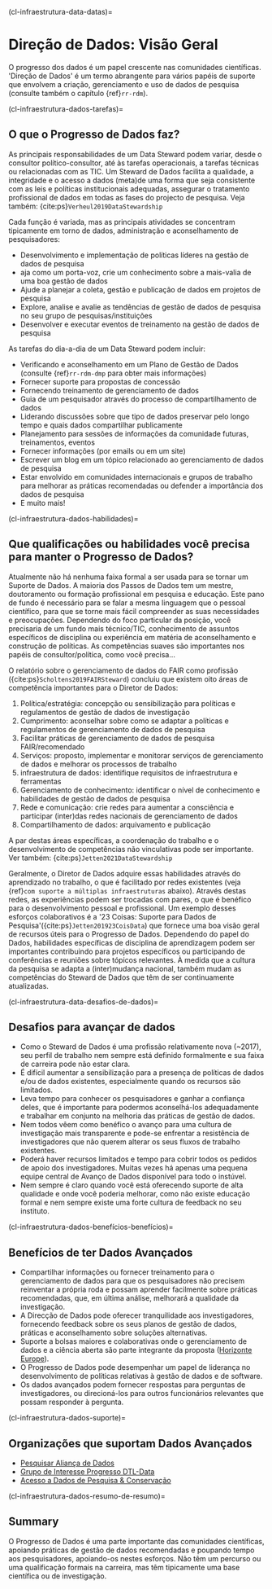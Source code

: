 (cl-infraestrutura-data-datas)=
# Direção de Dados: Visão Geral

O progresso dos dados é um papel crescente nas comunidades científicas. 'Direção de Dados' é um termo abrangente para vários papéis de suporte que envolvem a criação, gerenciamento e uso de dados de pesquisa (consulte também o capítulo {ref}`rr-rdm`).

(cl-infraestrutura-dados-tarefas)=
## O que o Progresso de Dados faz?
As principais responsabilidades de um Data Steward podem variar, desde o consultor político-consultor, até às tarefas operacionais, a tarefas técnicas ou relacionadas com as TIC. Um Steward de Dados facilita a qualidade, a integridade e o acesso a dados (meta)de uma forma que seja consistente com as leis e políticas institucionais adequadas, assegurar o tratamento profissional de dados em todas as fases do projecto de pesquisa. Veja também: {cite:ps}`Verheul2019DataStewardship`

Cada função é variada, mas as principais atividades se concentram tipicamente em torno de dados, administração e aconselhamento de pesquisadores:
* Desenvolvimento e implementação de políticas líderes na gestão de dados de pesquisa
* aja como um porta-voz, crie um conhecimento sobre a mais-valia de uma boa gestão de dados
* Ajude a planejar a coleta, gestão e publicação de dados em projetos de pesquisa
* Explore, analise e avalie as tendências de gestão de dados de pesquisa no seu grupo de pesquisas/instituições
* Desenvolver e executar eventos de treinamento na gestão de dados de pesquisa

As tarefas do dia-a-dia de um Data Steward podem incluir:
* Verificando e aconselhamento em um Plano de Gestão de Dados (consulte {ref}`rr-rdm-dmp` para obter mais informações)
* Fornecer suporte para propostas de concessão
* Fornecendo treinamento de gerenciamento de dados
* Guia de um pesquisador através do processo de compartilhamento de dados
* Liderando discussões sobre que tipo de dados preservar pelo longo tempo e quais dados compartilhar publicamente
* Planejamento para sessões de informações da comunidade futuras, treinamentos, eventos
* Fornecer informações (por emails ou em um site)
* Escrever um blog em um tópico relacionado ao gerenciamento de dados de pesquisa
* Estar envolvido em comunidades internacionais e grupos de trabalho para melhorar as práticas recomendadas ou defender a importância dos dados de pesquisa
* E muito mais!


(cl-infraestrutura-dados-habilidades)=
## Que qualificações ou habilidades você precisa para manter o Progresso de Dados?
Atualmente não há nenhuma faixa formal a ser usada para se tornar um Suporte de Dados. A maioria dos Passos de Dados tem um mestre, doutoramento ou formação profissional em pesquisa e educação. Este pano de fundo é necessário para se falar a mesma linguagem que o pessoal científico, para que se torne mais fácil compreender as suas necessidades e preocupações. Dependendo do foco particular da posição, você precisaria de um fundo mais técnico/TIC, conhecimento de assuntos específicos de disciplina ou experiência em matéria de aconselhamento e construção de políticas. As competências suaves são importantes nos papéis de consultor/política, como você precisa...

O relatório sobre o gerenciamento de dados do FAIR como profissão ({cite:ps}`Scholtens2019FAIRSteward`) concluiu que existem oito áreas de competência importantes para o Diretor de Dados:
1. Política/estratégia: concepção ou sensibilização para políticas e regulamentos de gestão de dados de investigação
2. Cumprimento: aconselhar sobre como se adaptar a políticas e regulamentos de gerenciamento de dados de pesquisa
3. Facilitar práticas de gerenciamento de dados de pesquisa FAIR/recomendado
4. Serviços: proposto, implementar e monitorar serviços de gerenciamento de dados e melhorar os processos de trabalho
5. infraestrutura de dados: identifique requisitos de infraestrutura e ferramentas
6. Gerenciamento de conhecimento: identificar o nível de conhecimento e habilidades de gestão de dados de pesquisa
7. Rede e comunicação: crie redes para aumentar a consciência e participar (inter)das redes nacionais de gerenciamento de dados
8. Compartilhamento de dados: arquivamento e publicação

A par destas áreas específicas, a coordenação do trabalho e o desenvolvimento de competências não vinculativas pode ser importante. Ver também: {cite:ps}`Jetten2021DataStewardship`

Geralmente, o Diretor de Dados adquire essas habilidades através do aprendizado no trabalho, o que é facilitado por redes existentes (veja {ref}`com suporte a múltiplas infraestruturas` abaixo). Através destas redes, as experiências podem ser trocadas com pares, o que é benéfico para o desenvolvimento pessoal e profissional. Um exemplo desses esforços colaborativos é a '23 Coisas: Suporte para Dados de Pesquisa'({cite:ps}`Jetten201923CoisData`) que fornece uma boa visão geral de recursos úteis para o Progresso de Dados. Dependendo do papel do Dados, habilidades específicas de disciplina de aprendizagem podem ser importantes contribuindo para projetos específicos ou participando de conferências e reuniões sobre tópicos relevantes. À medida que a cultura da pesquisa se adapta a (inter)mudança nacional, também mudam as competências do Steward de Dados que têm de ser continuamente atualizadas.


(cl-infraestrutura-data-desafios-de-dados)=
## Desafios para avançar de dados
* Como o Steward de Dados é uma profissão relativamente nova (~2017), seu perfil de trabalho nem sempre está definido formalmente e sua faixa de carreira pode não estar clara.
* É difícil aumentar a sensibilização para a presença de políticas de dados e/ou de dados existentes, especialmente quando os recursos são limitados.
* Leva tempo para conhecer os pesquisadores e ganhar a confiança deles, que é importante para podermos aconselhá-los adequadamente e trabalhar em conjunto na melhoria das práticas de gestão de dados.
* Nem todos vêem como benéfico o avanço para uma cultura de investigação mais transparente e pode-se enfrentar a resistência de investigadores que não querem alterar os seus fluxos de trabalho existentes.
* Poderá haver recursos limitados e tempo para cobrir todos os pedidos de apoio dos investigadores. Muitas vezes há apenas uma pequena equipe central de Avanço de Dados disponível para todo o instúvel.
* Nem sempre é claro quando você está oferecendo suporte de alta qualidade e onde você poderia melhorar, como não existe educação formal e nem sempre existe uma forte cultura de feedback no seu instituto.

(cl-infraestrutura-dados-benefícios-benefícios)=
## Benefícios de ter Dados Avançados
* Compartilhar informações ou fornecer treinamento para o gerenciamento de dados para que os pesquisadores não precisem reinventar a própria roda e possam aprender facilmente sobre práticas recomendadas, que, em última análise, melhorará a qualidade da investigação.
* A Direcção de Dados pode oferecer tranquilidade aos investigadores, fornecendo feedback sobre os seus planos de gestão de dados, práticas e aconselhamento sobre soluções alternativas.
* Suporte a bolsas maiores e colaborativas onde o gerenciamento de dados e a ciência aberta são parte integrante da proposta ([Horizonte Europe](https://ec.europa.eu/info/research-and-innovation/funding/funding-opportunities/funding-programmes-and-open-calls/horizon-europe_en)).
* O Progresso de Dados pode desempenhar um papel de liderança no desenvolvimento de políticas relativas à gestão de dados e de software.
* Os dados avançados podem fornecer respostas para perguntas de investigadores, ou direcioná-los para outros funcionários relevantes que possam responder à pergunta.

(cl-infraestrutura-dados-suporte)=
## Organizações que suportam Dados Avançados
* [Pesquisar Aliança de Dados](https://www.rd-alliance.org/)
* [Grupo de Interesse Progresso DTL-Data](https://www.dtls.nl/about/community/interest-groups/data-stewards-interest-group/)
* [Acesso a Dados de Pesquisa & Conservação](https://rdapassociation.org/)


(cl-infraestrutura-dados-resumo-de-resumo)=
## Summary
O Progresso de Dados é uma parte importante das comunidades científicas, apoiando práticas de gestão de dados recomendadas e poupando tempo aos pesquisadores, apoiando-os nestes esforços. Não têm um percurso ou uma qualificação formais na carreira, mas têm tipicamente uma base científica ou de investigação.


<!-- 
> See the [style guide](https://the-turing-way.netlify.app/community-handbook/style/style-crossref.html) for The Turing Way's recommendations on cross referencing.
> To include an image in your writing, use the MyST directive shown below. 
> Remember to add your image to the `figures` [folder](https://github.com/alan-turing-institute/the-turing-way/tree/main/book/website/figures) and use the correct path, else it will not be displayed.

```{figure} ../../figures/image-name.png
---
name: image-name
alt: describe your image for readers who rely on screen readers
---
Your image caption here
```

> To include code blocks, simply enclose your code in three sets of backticks shown below.

```
def simple_function():
    pass
```

> To include an admonition or to highlight a block of text that exists slightly apart from the narrative of your section, use the directive shown below. Jupyter Book's [documentation](https://jupyterbook.org/content/content-blocks.html#) has other useful examples.

```{note}
Here is a note!
```




<!-- IMPORTANT!

- Use this template to create your chapter's subchapters.
- Refrain from writing very long subchapters as readers may be unwilling to read them. Rather, you should split long subchapters into smaller subchapters if necessary.



BEFORE YOU GO

- Have a look at the Style Guide and the Maintaining Consistency chapters to ensure that you have followed the relevant recommendations on
  - Avoiding HTML
  - Consecutive headers
  - Labels and cross referencing
  - Using images
  - Latin abbreviations
  - References and citations
  - Title casing
  - Matching headers with reference in table of content

-->
